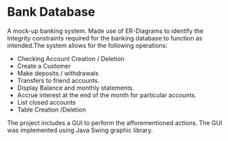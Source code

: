 # Bank Database

A mock-up banking system. Made use of ER-Diagrams to identify the Integrity constraints required for the banking database to function as intended.The system allows for the following operations:

* Checking Account Creation / Deletion	
* Create a Customer
* Make deposits / withdrawals
* Transfers to friend accounts.	
* Display Balance and monthly statements.
* Accrue interest at the end of the month for particular accounts.
* List closed accounts	
* Table Creation /Deletion		

The project includes a GUI to perform the afforementioned actions. The GUI was implemented using Java Swing graphic library.
